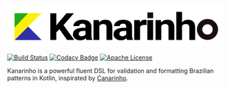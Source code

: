 ![logotype](content/logotype.png)

[![Build Status](https://travis-ci.com/adrianotelesc/brazutils.svg?branch=master)](https://travis-ci.org/adrianotelesc/kanarinho)
[![Codacy Badge](https://api.codacy.com/project/badge/Grade/3b5bd58678dc4303b4ec762e52c39be4)](https://app.codacy.com/manual/adrianotelesc/kanarinho?utm_source=github.com&utm_medium=referral&utm_content=adrianotelesc/kanarinho&utm_campaign=Badge_Grade_Dashboard)
[![Apache License](https://img.shields.io/badge/license-Apache%20License%202.0-blue.svg)](LICENSE)

Kanarinho is a powerful fluent DSL for validation and formatting Brazilian patterns in Kotlin, inspirated by [Canarinho](https://github.com/concretesolutions/canarinho).

